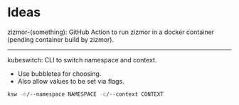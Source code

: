 # Ideas

zizmor-(something): GitHub Action to run zizmor in a docker container (pending container build by zizmor).

----

kubeswitch: CLI to switch namespace and context.

- Use bubbletea for choosing.
- Also allow values to be set via flags.

```sh
ksw -n/--namespace NAMESPACE -c/--context CONTEXT
```
